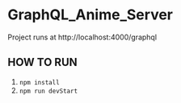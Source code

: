 # GraphQL_Anime_Server

Project runs at http://localhost:4000/graphql

## HOW TO RUN
1. `npm install`
2. `npm run devStart`
